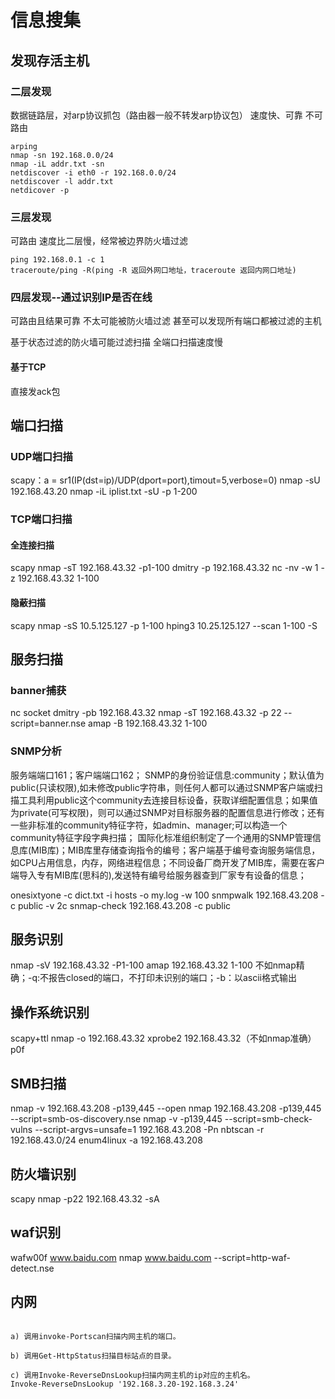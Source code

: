 # 信息搜集
## 发现存活主机
### 二层发现
数据链路层，对arp协议抓包（路由器一般不转发arp协议包）
速度快、可靠
不可路由
```
arping
nmap -sn 192.168.0.0/24 
nmap -iL addr.txt -sn 
netdiscover -i eth0 -r 192.168.0.0/24
netdiscover -l addr.txt
netdicover -p
```

### 三层发现
可路由
速度比二层慢，经常被边界防火墙过滤
```
ping 192.168.0.1 -c 1 
traceroute/ping -R(ping -R 返回外网口地址，traceroute 返回内网口地址)
```

### 四层发现--通过识别IP是否在线
可路由且结果可靠
不太可能被防火墙过滤
甚至可以发现所有端口都被过滤的主机

基于状态过滤的防火墙可能过滤扫描
全端口扫描速度慢

#### 基于TCP
直接发ack包


## 端口扫描
### UDP端口扫描
scapy：a = sr1(IP(dst=ip)/UDP(dport=port),timout=5,verbose=0)
nmap -sU 192.168.43.20
nmap -iL iplist.txt -sU -p 1-200
### TCP端口扫描
#### 全连接扫描
scapy
nmap -sT 192.168.43.32 -p1-100
dmitry -p 192.168.43.32
nc -nv -w 1 -z 192.168.43.32 1-100
#### 隐蔽扫描
scapy
nmap -sS 10.5.125.127  -p 1-100
hping3 10.25.125.127 --scan 1-100 -S

## 服务扫描
### banner捕获
nc
socket
dmitry -pb 192.168.43.32
nmap -sT 192.168.43.32 -p 22 --script=banner.nse
amap -B 192.168.43.32 1-100

### SNMP分析
服务端端口161；客户端端口162；
SNMP的身份验证信息:community；默认值为public(只读权限),如未修改public字符串，则任何人都可以通过SNMP客户端或扫描工具利用public这个community去连接目标设备，获取详细配置信息；如果值为private(可写权限)，则可以通过SNMP对目标服务器的配置信息进行修改；还有一些非标准的community特征字符，如admin、manager;可以构造一个community特征字段字典扫描；
国际化标准组织制定了一个通用的SNMP管理信息库(MIB库)；MIB库里存储查询指令的编号；客户端基于编号查询服务端信息，如CPU占用信息，内存，网络进程信息；不同设备厂商开发了MIB库，需要在客户端导入专有MIB库(思科的),发送特有编号给服务器查到厂家专有设备的信息；

onesixtyone -c dict.txt -i hosts -o my.log -w 100
snmpwalk 192.168.43.208 -c public -v 2c
snmap-check 192.168.43.208 -c public

## 服务识别
nmap -sV 192.168.43.32 -P1-100
amap 192.168.43.32 1-100  不如nmap精确；-q:不报告closed的端口，不打印未识别的端口；-b：以ascii格式输出

## 操作系统识别
scapy+ttl
nmap -o 192.168.43.32
xprobe2 192.168.43.32（不如nmap准确）
p0f

## SMB扫描
nmap -v 192.168.43.208 -p139,445 --open
nmap 192.168.43.208 -p139,445 --script=smb-os-discovery.nse
nmap -v -p139,445 --script=smb-check-vulns --script-argvs=unsafe=1 192.168.43.208 -Pn
nbtscan -r 192.168.43.0/24
enum4linux -a 192.168.43.208

## 防火墙识别
scapy
nmap -p22 192.168.43.32 -sA

## waf识别
wafw00f www.baidu.com
nmap www.baidu.com --script=http-waf-detect.nse


## 内网
```

a) 调用invoke-Portscan扫描内网主机的端口。

b) 调用Get-HttpStatus扫描目标站点的目录。

c) 调用Invoke-ReverseDnsLookup扫描内网主机的ip对应的主机名。
Invoke-ReverseDnsLookup '192.168.3.20-192.168.3.24'
```